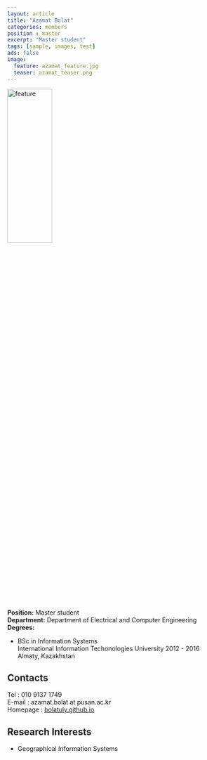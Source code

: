 ```yaml
---
layout: article
title: "Azamat Bolat"
categories: members
position : master
excerpt: "Master student"
tags: [sample, images, test]
ads: false
image:
  feature: azamat_feature.jpg
  teaser: azamat_teaser.png
---
```


<div><img style="width: 45%; height: 30%" src="{{ site.baseurl }}/images/{{ page.image.feature }}" alt="feature" ></div>

**Position:** Master student <br/>
**Department:** Department of Electrical and Computer Engineering <br/>
**Degrees:** <br/>
* BSc in Information Systems <br/>
International Information Techonologies University 2012 - 2016 <br/>
Almaty, Kazakhstan

## Contacts

Tel : 010 9137 1749 <br/>
E-mail : azamat.bolat at pusan.ac.kr <br/>
Homepage : <a target="_blank" href="https://bolatuly.github.io">bolatuly.github.io</a>

## Research Interests

* Geographical Information Systems
